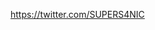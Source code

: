 https://twitter.com/SUPERS4NIC

<!---
LoneUndruid/LoneUndruid is a ✨ special ✨ repository because its `README.md` (this file) appears on your GitHub profile.
You can click the Preview link to take a look at your changes.
--->
